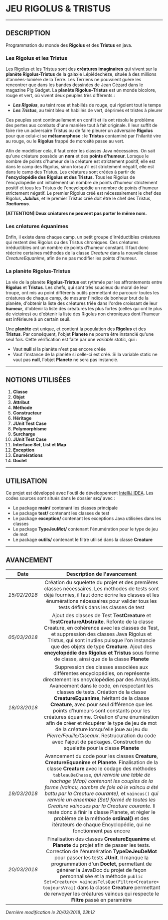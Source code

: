 # JEU RIGOLUS & TRISTUS

----------------------------------------------------------

## DESCRIPTION

Programmation du monde des **Rigolus** et des **Tristus** en java.

### Les Rigolus et les Tristus

Les Rigolus et les Tristus sont des **créatures imaginaires** qui vivent sur la **planète Rigolus-Tristus** de la galaxie Lépiédechèze, située à des millions d'années-lumière de la Terre. Les Terriens ne pouvaient guère les rencontrer que dans les bandes dessinées de Jean Cézard dans le magazine Pig Gadget. La **planète Rigolus-Tristus** est un monde bicolore, rouge et vert, où vivent deux peuples très différents :
* **_Les Rigolus_**, au teint rose et habillés de rouge, qui rigolent tout le temps
* **_Les Tristus_**, au teint bleu et habillés de vert, déprimés et tristes à pleurer

Ces peuples sont continuellement en conflit et ils ont résolu le problème des pertes aux combats d'une manière tout à fait originale. Il leur suffit de faire rire un adversaire Tristus ou de faire pleurer un adversaire **Rigolus** pour que celui-ci se **métamorphose** : le **Tristus** contaminé par l'hilarité vire au rouge, ou le **Rigolus** frappé de morosité passe au vert.

Afin de modéliser cela, il faut créer les classes Java nécessaires.
On sait qu'une créature possède un **nom** et des **points d'humeur**.
Lorsque le nombre de points d'humeur de la créature est strictement positif, elle est dans le camp des Rigolus, sinon lorsqu'il est strictement négatif, elle est dans le camp des Tristus. Les créatures sont créées à partir de **l'encyclopédie des Rigolus et des Tristus**. Tous les Rigolus de l'encyclopédie ont initialement un nombre de points d'humeur strictement positif et tous les Tristus de l'encyclopédie un nombre de points d'humeur strictement négatif. Le premier Rigolus créé est nécessairement le chef des Rigolus, **_Jubilus_**, et le premier Tristus créé doit être le chef des Tristus, **_Taciturnus_**.

**[ATTENTION] Deux créatures ne peuvent pas porter le même nom.**

### Les créatures équanimes

Enfin, il existe dans chaque camp, un petit groupe d'irréductibles créatures qui restent des Rigolus ou des Tristus chroniques. Ces créatures irréductibles ont un nombre de points d'humeur constant. Il faut donc réécrire certaines méthodes de la classe _Creature_ dans la nouvelle classe _CreatureEquanime_, afin de ne pas modifier les points d'humeur.

### La planète Rigolus-Tristus

La vie de la planète **Rigolus-Tristus** est rythmée par les affrontements entre **Rigolus** et **Tristus**. Les chefs, qui sont très soucieux du moral de leur troupe, ont mis au point différents outils permettant de parcourir toutes les créatures de chaque camp, de mesurer l'indice de bonheur brut de la planète, d'obtenir la liste des créatures triée dans l'ordre croissant de leur **humeur**, d'obtenir la liste des créatures les plus fortes (celles qui ont le plus de victoires) ou d'obtenir la liste des Rigolus non chroniques dont l'humeur   est inférieure à un certain seuil.

Une **planète** est unique, et contient la population des **Rigolus** et des **Tristus**. Par conséquent, l'objet **Planete** ne pourra être instancié qu'une seul fois. Cette vérification est faite par une _variable static_, qui :

* Vaut **null** si la planète n'est pas encore créée
* Vaut l'instance de la planète si celle-ci est créé. Si la variable static ne vaut pas **null**, l'objet **Planete** ne sera pas instancié.

----------------------------------------------------------

## NOTIONS UTILISÉES

1. **Classe**
2. **Objet**
3. **Attribut**
4. **Méthode**
5. **Constructeur**
6. **Héritage**
7. **JUnit Test Case**
8. **Polymorphisme**
9. **Surcharge**
10. **JUnit Test Case**
11. **Interface Set, List et Map**
12. **Exception**
13. **Énumérations**
14. **Doclet**

----------------------------------------------------------

## UTILISATION

Ce projet est développé avec l'outil de développement [IntelliJ IDEA](https://www.jetbrains.com/idea/).
Les codes sources sont situés dans le dossier **src/** avec :
* Le package **main/** contenant les classes principale
* Le package **test/** contenant les classes de test
* Le package **exception/** contenant les exceptions Java utilisées dans les classes
* Le package **TypeJeuMot/** contenant l'énumération pour le type de jeu de mot
* Le package **outils/** contenant le filtre utilisé dans la classe **Creature**

----------------------------------------------------------

## AVANCEMENT

| **Date** | **Description de l'avancement** |
|:---:|:---:|
| _15/02/2018_ | Création du squelette du projet et des premières classes nécessaires. Les méthodes de tests sont déjà fournies, il faut donc écrire les classes et les énumérations nécessaires pour valider tous les tests définis dans les classes de test |
| _05/03/2018_ | Ajout des classes de Test **TestCreature** et **TestCreatureAbstraite**.																								Refonte de la classe Creature, en cohérence avec les classes de Test, et suppression des classes Java Rigolus et Tristus, qui sont inutiles puisque l'on instancie que des objets de type **Creature**.																																										Ajout des **encyclopédie des Rigolus et Tristus** sous forme de classe, ainsi que de la classe **Planete** |
| _18/03/2018_ | Suppression des classes associées aux différentes encyclopédies, on représente directement les encyclopédies par des ArrayLists. Avancement dans le code, en respectant les classes de tests. Création de la classe **CreatureEquanime**, héritant de la classe **Creature**, avec pour seul différence que les points d'humeurs sont constants pour les créatures équanime. Création d'une énumération afin de créer et récupérer le type de jeu de mot de la créature lorsqu'elle joue au jeu du _Pierre/Feuille/Ciseaux_. Restrucuration du code avec l'ajout de packages. Construction du squelette pour la classe **Planete** |
| _19/03/2018_ | Avancement du code pour les classes **Creature**, **CreatureEquanime** et **Planete**. Finalisation de la classe **Creature** avec le codage des méthodes `tableauDeChasse`, _qui renvoie une table de hachage (Map) contenant les couples de la forme (vaincu, nombre de fois où le vaincu a été battu par la Creature courante)_, et `vaincus()` _qui renvoie un ensemble (Set) formé de toutes les Creature vaincues par la Creature courante_. Il reste donc à finir la classe Planete, et régler le problème de la méthode **ordinal()** et des itérateurs de chaque Encyclopédie, qui ne fonctionnent pas encore |
| _20/03/2018_ | Finalisation des classes **CreatureEquanime** et **Planete** du projet afin de passer les tests. Correction de l'énumération **TypeDeJeuDeMot** pour passer les tests **JUnit**. Il manque la programmation d'un **Doclet**, permettant de générer la JavaDoc du projet de façon personnalisée et la méthode `public Set<Creature> vaincusTelsQue(Filtre<Creature> toujoursVrai)` dans la classe **Creature** permettant de renvoyer les créatures vaincus qui respecte le **Filtre** passé en paramètre |

_Dernière modification le 20/03/2018, 23h12_